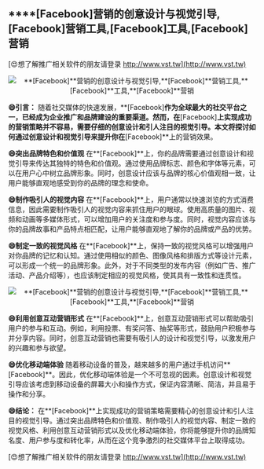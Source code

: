 ## ****[Facebook]**营销的创意设计与视觉引导,**[Facebook]**营销工具,**[Facebook]**工具,**[Facebook]**营销**

[😍想了解推广相关软件的朋友请登录 http://www.vst.tw](http://www.vst.tw)

 <center><img src="https://vst.tw/MP4/tuiguang/png/5.png" alt="**[Facebook]**营销的创意设计与视觉引导,**[Facebook]**营销工具,**[Facebook]**工具,**[Facebook]**营销"></center>

**😄引言：**
随着社交媒体的快速发展，**[Facebook]**作为全球最大的社交平台之一，已经成为企业推广和品牌建设的重要渠道。然而，在**[Facebook]**上实现成功的营销策略并不容易，需要仔细的创意设计和引人注目的视觉引导。本文将探讨如何通过创意设计和视觉引导来提升你在**[Facebook]**上的营销效果。

**😄突出品牌特色和价值观**
在**[Facebook]**上，你的品牌需要通过创意设计和视觉引导来传达其独特的特色和价值观。通过使用品牌标志、颜色和字体等元素，可以在用户心中树立品牌形象。同时，创意设计应该与品牌的核心价值观相一致，让用户能够直观地感受到你的品牌的理念和使命。

**😄制作吸引人的视觉内容**
在**[Facebook]**上，用户通常以快速浏览的方式消费信息，因此需要制作吸引人的视觉内容来抓住用户的眼球。使用高质量的图片、视频和动画等多媒体形式，可以增加用户的关注度和参与度。同时，视觉内容应该与你的品牌故事和产品特点相匹配，让用户能够直观地了解你的品牌或产品的优势。

**😄制定一致的视觉风格**
在**[Facebook]**上，保持一致的视觉风格可以增强用户对你品牌的记忆和认知。通过使用相似的颜色、图像风格和排版方式等设计元素，可以形成一个统一的品牌形象。此外，对于不同类型的发布内容（例如广告、推广活动、产品介绍等），也应该制定相应的视觉风格，使其具有一致性和连贯性。

 <center><img src="https://vst.tw/MP4/tuiguang/png/2.png" alt="**[Facebook]**营销的创意设计与视觉引导,**[Facebook]**营销工具,**[Facebook]**工具,**[Facebook]**营销"></center>

**😄利用创意互动营销形式**
在**[Facebook]**上，创意互动营销形式可以帮助吸引用户的参与和互动。例如，利用投票、有奖问答、抽奖等形式，鼓励用户积极参与并分享内容。同时，创意互动营销也需要有吸引人的设计和视觉引导，以激发用户的兴趣和参与欲望。

**😄优化移动端体验**
随着移动设备的普及，越来越多的用户通过手机访问**[Facebook]**。因此，优化移动端体验是一个不可忽视的因素。创意设计和视觉引导应该考虑到移动设备的屏幕大小和操作方式，保证内容清晰、简洁，并且易于操作和分享。

**😄结论：**
在**[Facebook]**上实现成功的营销策略需要精心的创意设计和引人注目的视觉引导。通过突出品牌特色和价值观、制作吸引人的视觉内容、制定一致的视觉风格、利用创意互动营销形式以及优化移动端体验，你将能够提升你的品牌知名度、用户参与度和转化率，从而在这个竞争激烈的社交媒体平台上取得成功。

[😍想了解推广相关软件的朋友请登录 http://www.vst.tw](http://www.vst.tw)



